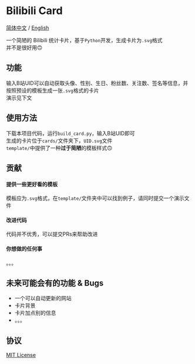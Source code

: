 # Bilibili Card

[简体中文](https://github.com/dogefy/bilibili-card/blob/main/README.md) / [English](https://github.com/dogefy/bilibili-card/blob/main/README_en.md) 

一个简陋的 Bilibili 统计卡片，基于`Python`开发，生成卡片为`.svg`格式  
并不是很好用🙃

## 功能

输入B站UID可以自动获取头像、性别、生日、粉丝数、关注数、签名等信息，并按照预设的模板生成一张`.svg`格式的卡片  
演示见下文

## 使用方法

下载本项目代码，运行`build_card.py`，输入B站UID即可  
生成的卡片位于`cards/`文件夹下，`UID.svg`文件  
`template/`中提供了一种**过于简陋**的模板样式🙃

## 贡献 

#### 提供一些更好看的模板

模板应为`.svg`格式，在`template/`文件夹中可以找到例子，请同时提交一个演示文件

#### 改进代码

代码并不优秀，可以提交PRs来帮助改进

#### 你想做的任何事

。。。

## 未来可能会有的功能 & Bugs

- 一个可以自动更新的网站
- 卡片背景
- 卡片加点别的信息
- 。。。

## 协议

[MIT License](https://github.com/dogefy/bilibili-card/blob/main/LICENSE)